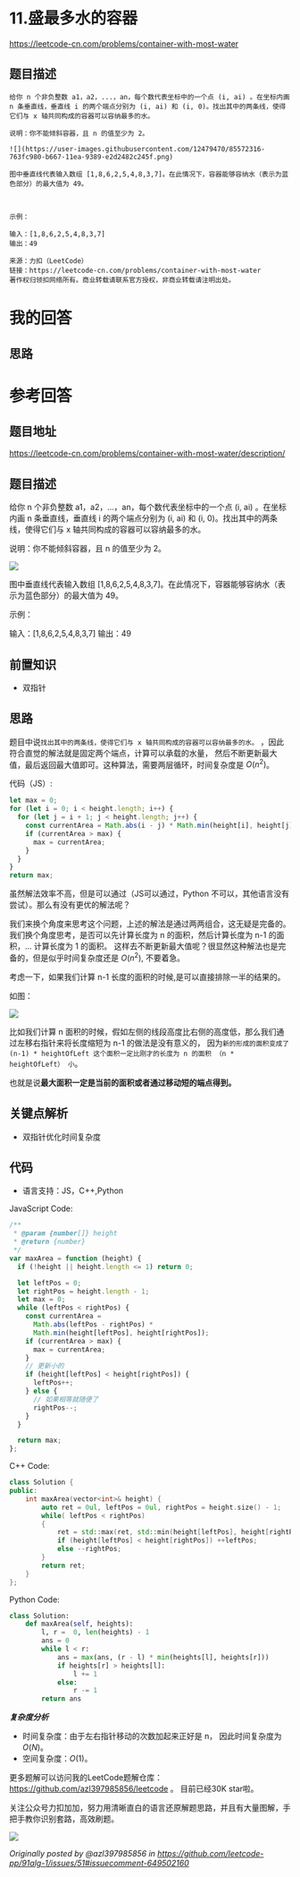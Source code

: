 # 11.盛最多水的容器

https://leetcode-cn.com/problems/container-with-most-water

## 题目描述

```
给你 n 个非负整数 a1，a2，...，an，每个数代表坐标中的一个点 (i, ai) 。在坐标内画 n 条垂直线，垂直线 i 的两个端点分别为 (i, ai) 和 (i, 0)。找出其中的两条线，使得它们与 x 轴共同构成的容器可以容纳最多的水。

说明：你不能倾斜容器，且 n 的值至少为 2。

![](https://user-images.githubusercontent.com/12479470/85572316-763fc980-b667-11ea-9389-e2d2482c245f.png)

图中垂直线代表输入数组 [1,8,6,2,5,4,8,3,7]。在此情况下，容器能够容纳水（表示为蓝色部分）的最大值为 49。

 

示例：

输入：[1,8,6,2,5,4,8,3,7]
输出：49

来源：力扣（LeetCode）
链接：https://leetcode-cn.com/problems/container-with-most-water
著作权归领扣网络所有。商业转载请联系官方授权，非商业转载请注明出处。
```

# 我的回答

## 思路

# 参考回答

## 题目地址

https://leetcode-cn.com/problems/container-with-most-water/description/

## 题目描述

给你 n 个非负整数 a1，a2，...，an，每个数代表坐标中的一个点 (i, ai) 。在坐标内画 n 条垂直线，垂直线 i 的两个端点分别为 (i, ai) 和 (i, 0)。找出其中的两条线，使得它们与 x 轴共同构成的容器可以容纳最多的水。

说明：你不能倾斜容器，且 n 的值至少为 2。

 
![](https://tva1.sinaimg.cn/large/007S8ZIlly1gg4sko7j0yj30m90anwf1.jpg)


图中垂直线代表输入数组 [1,8,6,2,5,4,8,3,7]。在此情况下，容器能够容纳水（表示为蓝色部分）的最大值为 49。

 

示例：

输入：[1,8,6,2,5,4,8,3,7]
输出：49


## 前置知识

- 双指针

## 思路

题目中说`找出其中的两条线，使得它们与 x 轴共同构成的容器可以容纳最多的水。` ，因此符合直觉的解法就是固定两个端点，计算可以承载的水量， 然后不断更新最大值，最后返回最大值即可。这种算法，需要两层循环，时间复杂度是 $O(n^2)$。


代码（JS）:

```js
let max = 0;
for (let i = 0; i < height.length; i++) {
  for (let j = i + 1; j < height.length; j++) {
    const currentArea = Math.abs(i - j) * Math.min(height[i], height[j]);
    if (currentArea > max) {
      max = currentArea;
    }
  }
}
return max;
```

虽然解法效率不高，但是可以通过（JS可以通过，Python 不可以，其他语言没有尝试）。那么有没有更优的解法呢？

我们来换个角度来思考这个问题，上述的解法是通过两两组合，这无疑是完备的。我们换个角度思考，是否可以先计算长度为 n 的面积，然后计算长度为 n-1 的面积，... 计算长度为 1 的面积。 这样去不断更新最大值呢？很显然这种解法也是完备的，但是似乎时间复杂度还是 $O(n ^ 2)$, 不要着急。

考虑一下，如果我们计算 n-1 长度的面积的时候,是可以直接排除一半的结果的。

如图：

![](https://tva1.sinaimg.cn/large/007S8ZIlly1gg4sjbkliaj30bm0gcab5.jpg)

比如我们计算 n 面积的时候，假如左侧的线段高度比右侧的高度低，那么我们通过左移右指针来将长度缩短为 n-1 的做法是没有意义的，
因为`新的形成的面积变成了(n-1) * heightOfLeft 这个面积一定比刚才的长度为 n 的面积 （n * heightOfLeft） 小`。

也就是说**最大面积一定是当前的面积或者通过移动短的端点得到。**

## 关键点解析

- 双指针优化时间复杂度

## 代码

- 语言支持：JS，C++,Python

JavaScript Code:

```js
/**
 * @param {number[]} height
 * @return {number}
 */
var maxArea = function (height) {
  if (!height || height.length <= 1) return 0;

  let leftPos = 0;
  let rightPos = height.length - 1;
  let max = 0;
  while (leftPos < rightPos) {
    const currentArea =
      Math.abs(leftPos - rightPos) *
      Math.min(height[leftPos], height[rightPos]);
    if (currentArea > max) {
      max = currentArea;
    }
    // 更新小的
    if (height[leftPos] < height[rightPos]) {
      leftPos++;
    } else {
      // 如果相等就随便了
      rightPos--;
    }
  }

  return max;
};
```

C++ Code:

```C++
class Solution {
public:
    int maxArea(vector<int>& height) {
        auto ret = 0ul, leftPos = 0ul, rightPos = height.size() - 1;
        while( leftPos < rightPos)
        {
            ret = std::max(ret, std::min(height[leftPos], height[rightPos]) * (rightPos - leftPos));
            if (height[leftPos] < height[rightPos]) ++leftPos;
            else --rightPos;
        }
        return ret;
    }
};
```

Python Code:

```py
class Solution:
    def maxArea(self, heights):
        l, r =  0, len(heights) - 1
        ans = 0
        while l < r:
            ans = max(ans, (r - l) * min(heights[l], heights[r]))
            if heights[r] > heights[l]:
                l += 1
            else:
                r -= 1
        return ans
```

**_复杂度分析_**

- 时间复杂度：由于左右指针移动的次数加起来正好是 n， 因此时间复杂度为 $O(N)$。
- 空间复杂度：$O(1)$。

更多题解可以访问我的LeetCode题解仓库：https://github.com/azl397985856/leetcode  。 目前已经30K star啦。

关注公众号力扣加加，努力用清晰直白的语言还原解题思路，并且有大量图解，手把手教你识别套路，高效刷题。


![](https://tva1.sinaimg.cn/large/007S8ZIlly1gfcuzagjalj30p00dwabs.jpg)

_Originally posted by @azl397985856 in https://github.com/leetcode-pp/91alg-1/issues/51#issuecomment-649502160_